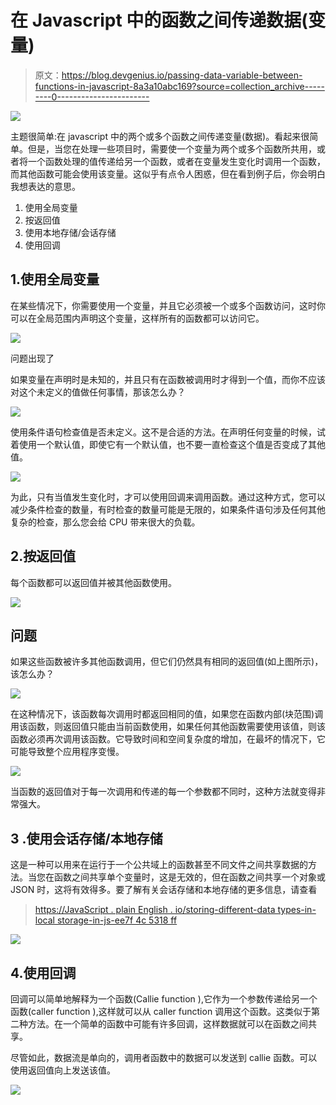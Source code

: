 # 在 Javascript 中的函数之间传递数据(变量)

> 原文：<https://blog.devgenius.io/passing-data-variable-between-functions-in-javascript-8a3a10abc169?source=collection_archive---------0----------------------->

![](img/dbc127b6ba11d6df6b8330fd4147a5ae.png)

主题很简单:在 javascript 中的两个或多个函数之间传递变量(数据)。看起来很简单。但是，当您在处理一些项目时，需要使一个变量为两个或多个函数所共用，或者将一个函数处理的值传递给另一个函数，或者在变量发生变化时调用一个函数，而其他函数可能会使用该变量。这似乎有点令人困惑，但在看到例子后，你会明白我想表达的意思。

1.  使用全局变量
2.  按返回值
3.  使用本地存储/会话存储
4.  使用回调

## 1.使用全局变量

在某些情况下，你需要使用一个变量，并且它必须被一个或多个函数访问，这时你可以在全局范围内声明这个变量，这样所有的函数都可以访问它。

![](img/e9a7f51b5b148bd656ff1a2822158b6f.png)

问题出现了

如果变量在声明时是未知的，并且只有在函数被调用时才得到一个值，而你不应该对这个未定义的值做任何事情，那该怎么办？

![](img/7ebe00f0cc87c6c75c45957c20ab3603.png)

使用条件语句检查值是否未定义。这不是合适的方法。在声明任何变量的时候，试着使用一个默认值，即使它有一个默认值，也不要一直检查这个值是否变成了其他值。

![](img/eeacee533461cef8ede582d6c2728e21.png)

为此，只有当值发生变化时，才可以使用回调来调用函数。通过这种方式，您可以减少条件检查的数量，有时检查的数量可能是无限的，如果条件语句涉及任何其他复杂的检查，那么您会给 CPU 带来很大的负载。

## 2.按返回值

每个函数都可以返回值并被其他函数使用。

![](img/e866c2e53a9ca537727888d37c88de5a.png)

## 问题

如果这些函数被许多其他函数调用，但它们仍然具有相同的返回值(如上图所示)，该怎么办？

![](img/50d0e37b8d4f59ebbeb35f8e1aa0b720.png)

在这种情况下，该函数每次调用时都返回相同的值，如果您在函数内部(块范围)调用该函数，则返回值只能由当前函数使用，如果任何其他函数需要使用该值，则该函数必须再次调用该函数。它导致时间和空间复杂度的增加，在最坏的情况下，它可能导致整个应用程序变慢。

![](img/34720e9e8b5b5100a4c92d41f528ec69.png)

当函数的返回值对于每一次调用和传递的每一个参数都不同时，这种方法就变得非常强大。

## 3 .使用会话存储/本地存储

这是一种可以用来在运行于一个公共域上的函数甚至不同文件之间共享数据的方法。当您在函数之间共享单个变量时，这是无效的，但在函数之间共享一个对象或 JSON 时，这将有效得多。要了解有关会话存储和本地存储的更多信息，请查看

> [https://JavaScript . plain English . io/storing-different-data types-in-local storage-in-js-ee7f 4c 5318 ff](https://javascript.plainenglish.io/storing-different-datatypes-in-localstorage-in-js-ee7f4c5318ff)

![](img/74a808065806fea2f1542377b7260ae3.png)

## 4.使用回调

回调可以简单地解释为一个函数(Callie function ),它作为一个参数传递给另一个函数(caller function ),这样就可以从 caller function 调用这个函数。这类似于第二种方法。在一个简单的函数中可能有许多回调，这样数据就可以在函数之间共享。

尽管如此，数据流是单向的，调用者函数中的数据可以发送到 callie 函数。可以使用返回值向上发送该值。

![](img/7d50e4edb54a3632da8956665dfb6c93.png)